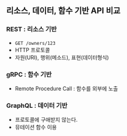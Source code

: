 ## 리소스, 데이터, 함수 기반 API 비교
### REST : 리소스 기반  
- `GET /owners/123`
- HTTP 프로토콜
- 자원(URI), 행위(메소드), 표현(데이터형식)
### gRPC : 함수 기반
- Remote Procedure Call : 함수를 외부에 노출 

### GraphQL : 데이터 기반
- 프로토콜에 구애받지 않는다.
- 뮤테이션 함수 이용

